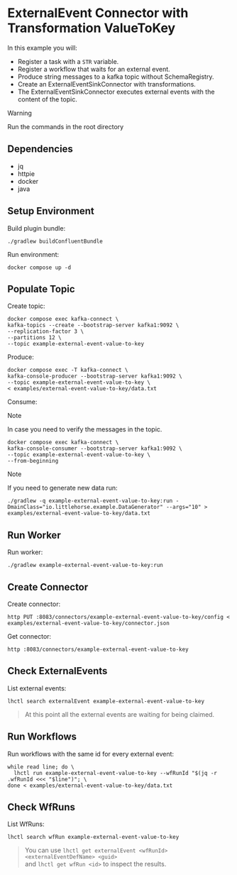 # ExternalEvent Connector with Transformation ValueToKey

In this example you will:

- Register a task with a `STR` variable.
- Register a workflow that waits for an external event.
- Produce string messages to a kafka topic without SchemaRegistry.
- Create an ExternalEventSinkConnector with transformations.
- The ExternalEventSinkConnector executes external events with the content of the topic.

> [!WARNING]
> Run the commands in the root directory

## Dependencies

- jq
- httpie
- docker
- java

## Setup Environment

Build plugin bundle:

```shell
./gradlew buildConfluentBundle
```

Run environment:

```shell
docker compose up -d
```

## Populate Topic

Create topic:

```shell
docker compose exec kafka-connect \
kafka-topics --create --bootstrap-server kafka1:9092 \
--replication-factor 3 \
--partitions 12 \
--topic example-external-event-value-to-key
```

Produce:

```shell
docker compose exec -T kafka-connect \
kafka-console-producer --bootstrap-server kafka1:9092 \
--topic example-external-event-value-to-key \
< examples/external-event-value-to-key/data.txt
```

Consume:

> [!NOTE]
> In case you need to verify the messages in the topic.

```shell
docker compose exec kafka-connect \
kafka-console-consumer --bootstrap-server kafka1:9092 \
--topic example-external-event-value-to-key \
--from-beginning
```

> [!NOTE]
> If you need to generate new data run:

```shell
./gradlew -q example-external-event-value-to-key:run -DmainClass="io.littlehorse.example.DataGenerator" --args="10" > examples/external-event-value-to-key/data.txt
```

## Run Worker

Run worker:

```shell
./gradlew example-external-event-value-to-key:run
```

## Create Connector

Create connector:

```shell
http PUT :8083/connectors/example-external-event-value-to-key/config < examples/external-event-value-to-key/connector.json
```

Get connector:

```shell
http :8083/connectors/example-external-event-value-to-key
```

## Check ExternalEvents

List external events:

```shell
lhctl search externalEvent example-external-event-value-to-key
```

> At this point all the external events are waiting for being claimed.

## Run Workflows

Run workflows with the same id for every external event:

```shell
while read line; do \
  lhctl run example-external-event-value-to-key --wfRunId "$(jq -r .wfRunId <<< "$line")"; \
done < examples/external-event-value-to-key/data.txt
```

## Check WfRuns

List WfRuns:

```shell
lhctl search wfRun example-external-event-value-to-key
```

> You can use `lhctl get externalEvent <wfRunId> <externalEventDefName> <guid>` \
> and `lhctl get wfRun <id>` to inspect the results.
